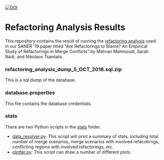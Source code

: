 [![DOI](https://zenodo.org/badge/158746475.svg)](https://zenodo.org/badge/latestdoi/158746475)

# Refactoring Analysis Results
This repository contains the result of running the [refactoring analysis](https://github.com/ualberta-smr/RefactoringsInMergeCommits) used in our SANER '19 paper titled "Are Refactorings to Blame? An Empirical Study of Refactorings in Merge Conflicts" by Mehran Mahmoudi, Sarah Nadi, and Nikolaos Tsantalis.

### refactoring_analysis_dump_5_OCT_2018.sql.zip
This is a sql dump of the database.

### database.properties	
This file contains the database credentials.

### stats
There are two Python scripts in the [stats](stats) folder.
 - [data_resolver.py](stats/data_resolver.py): This script will print a summary of stats, including total number of merge scenarios, merge scenarios with involved refacotirngs, conflicting regions with involved refactorings, etc.
 - [plotter.py](stats/plotter.py): This script can draw a number of different plots.
